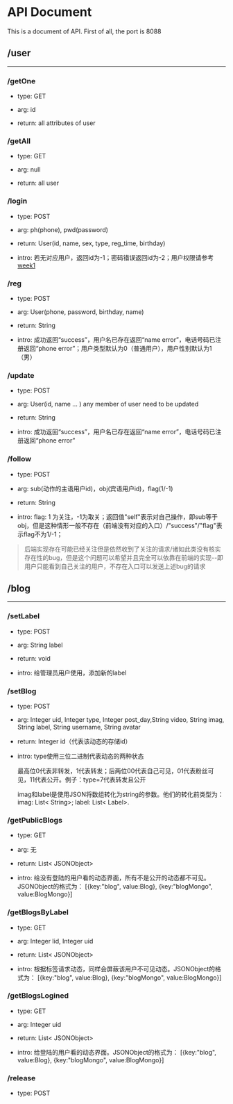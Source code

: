 # API Document

This is a document of API. First of all, the port is 8088

## /user

------

### /getOne

- type: GET

- arg: id

- return: all attributes of user

### /getAll

- type: GET

- arg: null

- return: all user

### /login

- type: POST

- arg: ph(phone), pwd(password)

- return: User(id, name, sex, type, reg_time, birthday)

- intro: 若无对应用户，返回id为-1；密码错误返回id为-2；用户权限请参考[week1](meeting/week1.md)

### /reg

- type: POST

- arg: User(phone, password, birthday, name)

- return: String

- intro: 成功返回“success”，用户名已存在返回“name error”，电话号码已注册返回“phone error”；用户类型默认为0（普通用户），用户性别默认为1（男）

### /update

- type: POST

- arg: User(id, name ... ) any member of user need to be updated

- return: String

- intro: 成功返回“success”，用户名已存在返回“name error”，电话号码已注册返回“phone error”

### /follow

- type: POST

- arg: sub(动作的主语用户id)，obj(宾语用户id)，flag(1/-1)

- return: String

- intro: flag: 1 为关注，-1为取关；返回值"self"表示对自己操作，即sub等于obj，但是这种情形一般不存在（前端没有对应的入口）/"success"/"flag"表示flag不为1/-1；

> 后端实现存在可能已经关注但是依然收到了关注的请求/诸如此类没有核实存在性的bug，但是这个问题可以希望并且完全可以依靠在前端的实现--即用户只能看到自己关注的用户，不存在入口可以发送上述bug的请求

## /blog

------

### /setLabel
- type: POST

- arg: String label

- return: void

- intro: 给管理员用户使用，添加新的label

### /setBlog
- type: POST

- arg: Integer uid, Integer type, Integer post_day,String video, String imag, String label, String username, String avatar

- return: Integer id（代表该动态的存储id）

- intro: type使用三位二进制代表动态的两种状态

    最高位0代表非转发，1代表转发；后两位00代表自己可见，01代表粉丝可见，11代表公开。例子：type=7代表转发且公开
    
    imag和label是使用JSON将数组转化为string的参数。他们的转化前类型为：imag: List< String>; label: List< Label>.
    
### /getPublicBlogs
  - type: GET
    
  - arg: 无
    
  - return: List< JSONObject>
    
  - intro: 给没有登陆的用户看的动态界面，所有不是公开的动态都不可见。JSONObject的格式为：
  [{key:"blog", value:Blog}, {key:"blogMongo", value:BlogMongo}]

### /getBlogsByLabel
  - type: GET
    
  - arg: Integer lid, Integer uid
    
  - return: List< JSONObject>
    
  - intro: 根据标签请求动态，同样会屏蔽该用户不可见动态。JSONObject的格式为：
  [{key:"blog", value:Blog}, {key:"blogMongo", value:BlogMongo}]

### /getBlogsLogined
  - type: GET
    
  - arg: Integer uid
    
  - return: List< JSONObject>
    
  - intro: 给登陆的用户看的动态界面。JSONObject的格式为：
  [{key:"blog", value:Blog}, {key:"blogMongo", value:BlogMongo}]

### /release

- type: POST
